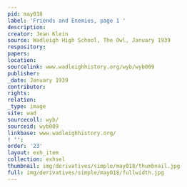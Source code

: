 ```yaml
---
pid: may018
label: 'Friends and Enemies, page 1 '
description:
creator: Jean Klein
source: Wadleigh High School, The Owl, January 1939
respository:
papers:
location:
sourcelink: www.wadleighhistory.org/wyb/wyb009
publisher:
_date: January 1939
contributor:
rights:
relation:
_type: image
site: wad
sourcecoll: wyb/
sourceid: wyb009
linkbase: www.wadleighhistory.org/
! '':
order: '23'
layout: exh_item
collection: exhsel
thumbnail: img/derivatives/simple/may018/thumbnail.jpg
full: img/derivatives/simple/may018/fullwidth.jpg
---
```

